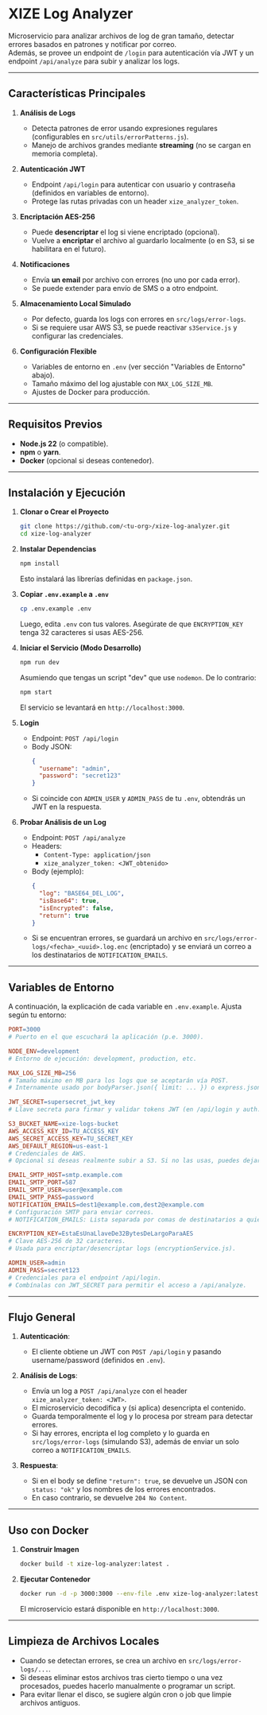 # XIZE Log Analyzer

Microservicio para analizar archivos de log de gran tamaño, detectar errores basados en patrones y notificar por correo.  
Además, se provee un endpoint de `/login` para autenticación vía JWT y un endpoint `/api/analyze` para subir y analizar los logs.

---

## Características Principales

1. **Análisis de Logs**  
   - Detecta patrones de error usando expresiones regulares (configurables en `src/utils/errorPatterns.js`).  
   - Manejo de archivos grandes mediante **streaming** (no se cargan en memoria completa).  

2. **Autenticación JWT**  
   - Endpoint `/api/login` para autenticar con usuario y contraseña (definidos en variables de entorno).  
   - Protege las rutas privadas con un header `xize_analyzer_token`.

3. **Encriptación AES-256**  
   - Puede **desencriptar** el log si viene encriptado (opcional).  
   - Vuelve a **encriptar** el archivo al guardarlo localmente (o en S3, si se habilitara en el futuro).

4. **Notificaciones**  
   - Envía **un email** por archivo con errores (no uno por cada error).  
   - Se puede extender para envío de SMS o a otro endpoint.

5. **Almacenamiento Local Simulado**  
   - Por defecto, guarda los logs con errores en `src/logs/error-logs`.  
   - Si se requiere usar AWS S3, se puede reactivar `s3Service.js` y configurar las credenciales.

6. **Configuración Flexible**  
   - Variables de entorno en `.env` (ver sección "Variables de Entorno" abajo).  
   - Tamaño máximo del log ajustable con `MAX_LOG_SIZE_MB`.  
   - Ajustes de Docker para producción.

---

## Requisitos Previos

- **Node.js 22** (o compatible).
- **npm** o **yarn**.
- **Docker** (opcional si deseas contenedor).

---

## Instalación y Ejecución

1. **Clonar o Crear el Proyecto**  
   ```bash
   git clone https://github.com/<tu-org>/xize-log-analyzer.git
   cd xize-log-analyzer
   ```

2. **Instalar Dependencias**  
   ```bash
   npm install
   ```
   Esto instalará las librerías definidas en `package.json`.

3. **Copiar `.env.example` a `.env`**  
   ```bash
   cp .env.example .env
   ```
   Luego, edita `.env` con tus valores. Asegúrate de que `ENCRYPTION_KEY` tenga 32 caracteres si usas AES-256.

4. **Iniciar el Servicio (Modo Desarrollo)**  
   ```bash
   npm run dev
   ```
   Asumiendo que tengas un script "dev" que use `nodemon`. De lo contrario:
   ```bash
   npm start
   ```
   El servicio se levantará en `http://localhost:3000`.

5. **Login**  
   - Endpoint: `POST /api/login`
   - Body JSON:
     ```json
     {
       "username": "admin",
       "password": "secret123"
     }
     ```
   - Si coincide con `ADMIN_USER` y `ADMIN_PASS` de tu `.env`, obtendrás un JWT en la respuesta.

6. **Probar Análisis de un Log**  
   - Endpoint: `POST /api/analyze`
   - Headers:
     - `Content-Type: application/json`
     - `xize_analyzer_token: <JWT_obtenido>`
   - Body (ejemplo):
     ```json
     {
       "log": "BASE64_DEL_LOG",
       "isBase64": true,
       "isEncrypted": false,
       "return": true
     }
     ```
   - Si se encuentran errores, se guardará un archivo en `src/logs/error-logs/<fecha>_<uuid>.log.enc` (encriptado) y se enviará un correo a los destinatarios de `NOTIFICATION_EMAILS`.

---

## Variables de Entorno

A continuación, la explicación de cada variable en `.env.example`. Ajusta según tu entorno:

```makefile
PORT=3000
# Puerto en el que escuchará la aplicación (p.e. 3000).

NODE_ENV=development
# Entorno de ejecución: development, production, etc.

MAX_LOG_SIZE_MB=256
# Tamaño máximo en MB para los logs que se aceptarán vía POST.
# Internamente usado por bodyParser.json({ limit: ... }) o express.json({ limit: ... }).

JWT_SECRET=supersecret_jwt_key
# Llave secreta para firmar y validar tokens JWT (en /api/login y auth.js).

S3_BUCKET_NAME=xize-logs-bucket
AWS_ACCESS_KEY_ID=TU_ACCESS_KEY
AWS_SECRET_ACCESS_KEY=TU_SECRET_KEY
AWS_DEFAULT_REGION=us-east-1
# Credenciales de AWS.
# Opcional si deseas realmente subir a S3. Si no las usas, puedes dejarlas vacías o no definirlas (y usar almacenamiento local con localStorageService.js).

EMAIL_SMTP_HOST=smtp.example.com
EMAIL_SMTP_PORT=587
EMAIL_SMTP_USER=user@example.com
EMAIL_SMTP_PASS=password
NOTIFICATION_EMAILS=dest1@example.com,dest2@example.com
# Configuración SMTP para enviar correos.
# NOTIFICATION_EMAILS: Lista separada por comas de destinatarios a quienes notificar cuando se detecten errores.

ENCRYPTION_KEY=EstaEsUnaLlaveDe32BytesDeLargoParaAES
# Clave AES-256 de 32 caracteres.
# Usada para encriptar/desencriptar logs (encryptionService.js).

ADMIN_USER=admin
ADMIN_PASS=secret123
# Credenciales para el endpoint /api/login.
# Combínalas con JWT_SECRET para permitir el acceso a /api/analyze.
```

---

## Flujo General

1. **Autenticación**:
   - El cliente obtiene un JWT con `POST /api/login` y pasando username/password (definidos en `.env`).

2. **Análisis de Logs**:
   - Envía un log a `POST /api/analyze` con el header `xize_analyzer_token: <JWT>`.
   - El microservicio decodifica y (si aplica) desencripta el contenido.
   - Guarda temporalmente el log y lo procesa por stream para detectar errores.
   - Si hay errores, encripta el log completo y lo guarda en `src/logs/error-logs` (simulando S3), además de enviar un solo correo a `NOTIFICATION_EMAILS`.

3. **Respuesta**:
   - Si en el body se define `"return": true`, se devuelve un JSON con `status: "ok"` y los nombres de los errores encontrados.
   - En caso contrario, se devuelve `204 No Content`.

---

## Uso con Docker

1. **Construir Imagen**  
   ```bash
   docker build -t xize-log-analyzer:latest .
   ```

2. **Ejecutar Contenedor**  
   ```bash
   docker run -d -p 3000:3000 --env-file .env xize-log-analyzer:latest
   ```
   El microservicio estará disponible en `http://localhost:3000`.

---

## Limpieza de Archivos Locales

- Cuando se detectan errores, se crea un archivo en `src/logs/error-logs/...`.
- Si deseas eliminar estos archivos tras cierto tiempo o una vez procesados, puedes hacerlo manualmente o programar un script.
- Para evitar llenar el disco, se sugiere algún cron o job que limpie archivos antiguos.
